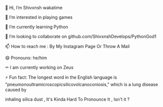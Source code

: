 👋 Hi, I’m Shivxnsh wakatime

👀 I’m interested in playing games

🌱 I’m currently learning Python

💞️ I’m looking to collaborate on github.com/ShivxnshDevelops/PythonGod1

📫 How to reach me : By My Instagram Page Or Throw A Mail

😄 Pronouns: he/him

⚰️ I am currently working on Zeus

⚡ Fun fact: The longest word in the English language is "pneumonoultramicroscopicsilicovolcanoconiosis," which is a lung disease caused by

 inhaling silica dust , It's Kinda Hard To Pronounce It , Isn't it ? 

